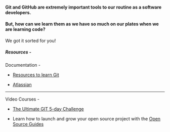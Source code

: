 #### Git and GitHub are extremely important tools to our routine as a software developers. 
#### But, how can we learn them as we have so much on our plates when we are learning code?

We got it sorted for you!

##### Resources - 

Documentation - 
* [Resources to learn Git](https://try.github.io)

* [Atlassian](https://www.atlassian.com/git)

---

Video Courses - 

* [The Ultimate GIT 5-day Challenge](https://www.udemy.com/share/101y7e)

* Learn how to launch and grow your open source project with the [Open Source Guides](https://opensource.guide)
